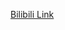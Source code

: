 [Bilibili Link](https://www.bilibili.com/video/BV1yHAneFEVc/?vd_source=c801aa3fac0e6e97b0df71f74a8b25bd&__readwiseLocation=)